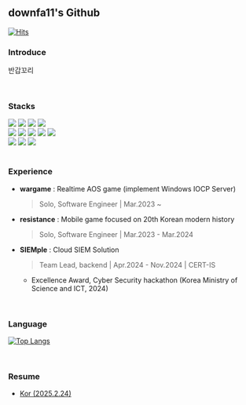 ## downfa11's Github

[![Hits](https://hits.seeyoufarm.com/api/count/incr/badge.svg?url=https%3A%2F%2Fgithub.com%2Fdownfa11&count_bg=%2379C83D&title_bg=%23555555&icon=openlayers.svg&icon_color=%23E7E7E7&title=hits&edge_flat=false)](https://hits.seeyoufarm.com)

### Introduce

반갑꼬리

<br>

### Stacks

<div>
  
<img src="https://img.shields.io/badge/Spring%20Webflux-6DB33F?style=flat-square&logo=spring&logoColor=white"/>
<img src="https://img.shields.io/badge/Spring%20MVC-6DB33F?style=flat-square&logo=spring&logoColor=white"/>
<img src="https://img.shields.io/badge/Spring%20Data%20JPA-6DB33F?style=flat-square&logo=spring&logoColor=white"/>
<img src="https://img.shields.io/badge/Spring%20Security-6DB33F?style=flat-square&logo=spring-security&logoColor=white"/>
</div>

<div>
<img src="https://img.shields.io/badge/MySQL-4479A1?style=flat-square&logo=mysql&logoColor=white"/>
<img src="https://img.shields.io/badge/PostgreSQL-4169E1?style=flat-square&logo=postgresql&logoColor=white"/>
<img src="https://img.shields.io/badge/Apache%20Kafka-231F28?style=flat-square&logo=apache-kafka&logoColor=white"/>
<img src="https://img.shields.io/badge/Redis-DC382D?style=flat-square&logo=redis&logoColor=white"/>
<img src="https://img.shields.io/badge/ElasticSearch-005571?style=flat-square&logo=elasticsearch&logoColor=white"/>
</div>
  
<div>
<img src="https://img.shields.io/badge/GitHub%20Actions-2088FF?style=flat-square&logo=github-actions&logoColor=white"/>
<img src="https://img.shields.io/badge/Kubernetes-326CE5?style=flat-square&logo=kubernetes&logoColor=white"/>
<img src="https://img.shields.io/badge/IOCP%20Socket-000000?style=flat-square&logo=windows&logoColor=white"/>
</div>

<br>

### Experience
- **wargame** : Realtime AOS game (implement Windows IOCP Server)
  
    > Solo, Software Engineer | Mar.2023 ~
    
- **resistance** : Mobile game focused on 20th Korean modern history
  
    > Solo, Software Engineer | Mar.2023 - Mar.2024
    
- **SIEMple** : Cloud SIEM Solution
  
  > Team Lead, backend | Apr.2024 - Nov.2024 | CERT-IS
    
  - Excellence Award, Cyber Security hackathon (Korea Ministry of Science and ICT, 2024)

<br>


### Language

[![Top Langs](https://github-readme-stats.vercel.app/api/top-langs/?username=downfa11)](https://github.com/anuraghazra/github-readme-stats)

<br>

### Resume
- [Kor (2025.2.24)](https://drive.google.com/file/d/1kHTCHqSZ-EBFX5kfwgyo0vCDG_3gnD6S/view?usp=sharing)

<br>

  

</br>

